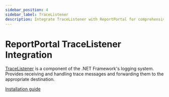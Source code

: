 ```yaml
---
sidebar_position: 4
sidebar_label: TraceListener
description: Integrate TraceListener with ReportPortal for comprehensive test automation reporting tools and .NET trace logging.
---
```


# ReportPortal TraceListener Integration

[TraceListener](https://learn.microsoft.com/en-us/dotnet/api/system.diagnostics.tracelistener?view=net-8.0) is a component of the .NET Framework's logging system. Provides receiving and handling trace messages and forwarding them to the appropriate destination.

[Installation guide](https://github.com/reportportal/logger-net-tracelistener#readme)
